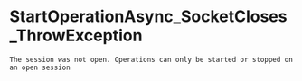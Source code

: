 # StartOperationAsync_SocketCloses_ThrowException

```text
The session was not open. Operations can only be started or stopped on an open session
```
